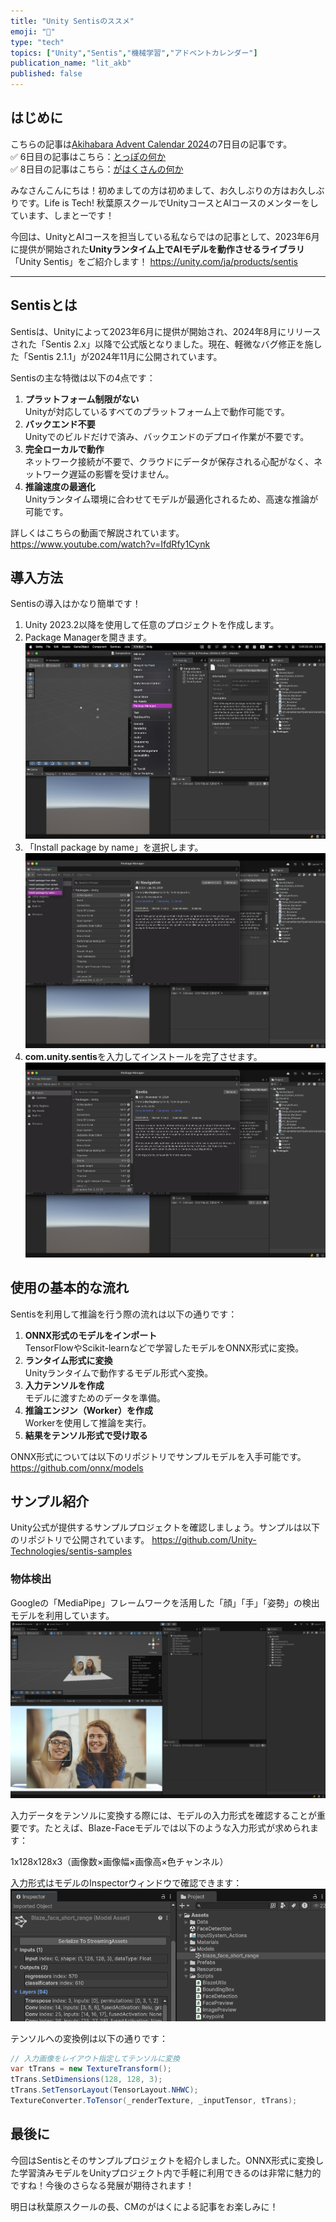 ```yaml
---
title: "Unity Sentisのススメ"
emoji: "🤖"
type: "tech"
topics: ["Unity","Sentis","機械学習","アドベントカレンダー"]
publication_name: "lit_akb"
published: false
---
```


## はじめに
こちらの記事は[Akihabara Advent Calendar 2024](https://adventar.org/calendars/10338)の7日目の記事です。  
✅ 6日目の記事はこちら：[とっぽの何か](https://note.com/risako070310/n/n64fb1a5d138b)  
✅ 8日目の記事はこちら：[がはくさんの何か]()  

みなさんこんにちは！初めましての方は初めまして、お久しぶりの方はお久しぶりです。Life is Tech! 秋葉原スクールでUnityコースとAIコースのメンターをしています、しまとーです！  

今回は、UnityとAIコースを担当している私ならではの記事として、2023年6月に提供が開始された**Unityランタイム上でAIモデルを動作させるライブラリ**「Unity Sentis」をご紹介します！
https://unity.com/ja/products/sentis

---

## Sentisとは
Sentisは、Unityによって2023年6月に提供が開始され、2024年8月にリリースされた「Sentis 2.x」以降で公式版となりました。現在、軽微なバグ修正を施した「Sentis 2.1.1」が2024年11月に公開されています。  

Sentisの主な特徴は以下の4点です：
1. **プラットフォーム制限がない**  
   Unityが対応しているすべてのプラットフォーム上で動作可能です。
2. **バックエンド不要**  
   Unityでのビルドだけで済み、バックエンドのデプロイ作業が不要です。
3. **完全ローカルで動作**  
   ネットワーク接続が不要で、クラウドにデータが保存される心配がなく、ネットワーク遅延の影響を受けません。
4. **推論速度の最適化**  
   Unityランタイム環境に合わせてモデルが最適化されるため、高速な推論が可能です。

詳しくはこちらの動画で解説されています。
https://www.youtube.com/watch?v=IfdRfy1Cynk

## 導入方法

Sentisの導入はかなり簡単です！

1. Unity 2023.2以降を使用して任意のプロジェクトを作成します。  
2. Package Managerを開きます。  
![Package Managerを開く](/images/advent_sentis/packege_manager.png)  
3. 「Install package by name」を選択します。  
![パッケージ名の入力](/images/advent_sentis/install_byname.png)  
4. **com.unity.sentis**を入力してインストールを完了させます。  
![Sentisがインストールされた様子](/images/advent_sentis/installed_sentis.png)  

## 使用の基本的な流れ

Sentisを利用して推論を行う際の流れは以下の通りです：

1. **ONNX形式のモデルをインポート**  
   TensorFlowやScikit-learnなどで学習したモデルをONNX形式に変換。
2. **ランタイム形式に変換**  
   Unityランタイムで動作するモデル形式へ変換。
3. **入力テンソルを作成**  
   モデルに渡すためのデータを準備。
4. **推論エンジン（Worker）を作成**  
   Workerを使用して推論を実行。
5. **結果をテンソル形式で受け取る**  

ONNX形式については以下のリポジトリでサンプルモデルを入手可能です。
https://github.com/onnx/models

## サンプル紹介

Unity公式が提供するサンプルプロジェクトを確認しましょう。サンプルは以下のリポジトリで公開されています。
https://github.com/Unity-Technologies/sentis-samples

### 物体検出
Googleの「MediaPipe」フレームワークを活用した「顔」「手」「姿勢」の検出モデルを利用しています。  
![Blazeプロジェクトの顔検出の様子](/images/advent_sentis/blaze_face_output.png)

入力データをテンソルに変換する際には、モデルの入力形式を確認することが重要です。たとえば、Blaze-Faceモデルでは以下のような入力形式が求められます：

1x128x128x3（画像数×画像幅×画像高×色チャンネル）  

入力形式はモデルのInspectorウィンドウで確認できます：  
![Blaze-Faceモデルの入力形式](/images/advent_sentis/blaze_input_shape.png)  

テンソルへの変換例は以下の通りです：

```csharp
// 入力画像をレイアウト指定してテンソルに変換
var tTrans = new TextureTransform();
tTrans.SetDimensions(128, 128, 3);
tTrans.SetTensorLayout(TensorLayout.NHWC);
TextureConverter.ToTensor(_renderTexture, _inputTensor, tTrans);
```

## 最後に

今回はSentisとそのサンプルプロジェクトを紹介しました。ONNX形式に変換した学習済みモデルをUnityプロジェクト内で手軽に利用できるのは非常に魅力的ですね！今後のさらなる発展が期待されます！  

明日は秋葉原スクールの長、CMのがはくによる記事をお楽しみに！